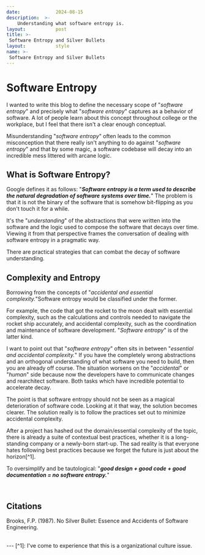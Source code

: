 ```yaml
---
date:             2024-08-15
description:  >-
    Understanding what software entropy is.
layout:           post
title: >-
 Software Entropy and Silver Bullets
layout:           style
name: >-
 Software Entropy and Silver Bullets
---
```

# Software Entropy 

I wanted to write this blog to define the necessary scope of "*software entropy*" and precisely what "*software entropy*" captures as a behavior of software. A lot of people learn about this concept throughout college or the workplace, but I feel that there isn't a clear enough conceptual. 

Misunderstanding "*software entropy*" often leads to the common misconception that there really isn't anything to do against "*software entropy*" and that by some magic, a software codebase will decay into an incredible mess littered with arcane logic. 

## What is Software Entropy? 

Google defines it as follows: "***Software entropy is a term used to describe the natural degradation of software systems over time.***" The problem is that it is not the binary of the software that is somehow bit-flipping as you don't touch it for a while.

It's the "*understanding*" of the abstractions that were written into the software and the logic used to compose the software that decays over time. Viewing it from that perspective frames the conversation of dealing with software entropy in a pragmatic way.

There are practical strategies that can combat the decay of software understanding.

## Complexity and Entropy

Borrowing from the concepts of "*accidental and essential complexity.*"Software entropy would be classified under the former. 

For example, the code that got the rocket to the moon dealt with essential complexity, such as the calculations and controls needed to navigate the rocket ship accurately, and accidental complexity, such as the coordination and maintenance of software development. "*Software entropy*" is of the latter kind.

I want to point out that "*software entropy*" often sits in between "*essential and accidental complexity.*" If you have the completely wrong abstractions and an orthogonal understanding of what software you need to build, then you are already off course. The situation worsens on the "*accidental*" or "*human*" side because now the developers have to communicate changes and rearchitect software. Both tasks which have incredible potential to accelerate decay.

The point is that software entropy should not be seen as a magical deterioration of software code. Looking at it that way, the solution becomes clearer. The solution really is to follow the practices set out to minimize accidental complexity.

After a project has hashed out the domain/essential complexity of the topic, there is already a suite of contextual best practices, whether it is a long-standing company or a newly-born start-up. The sad reality is that everyone hates following best practices because we forget the future is just about the horizon[^1].

To oversimplify and be tautological: "***good design + good code + good documentation = no software entropy.***"

<br/>

## Citations

Brooks, F.P. (1987). No Silver Bullet: Essence and Accidents of Software Engineering.

<br/>
---
[^1]: I've come to experience that this is a organizational culture issue.
